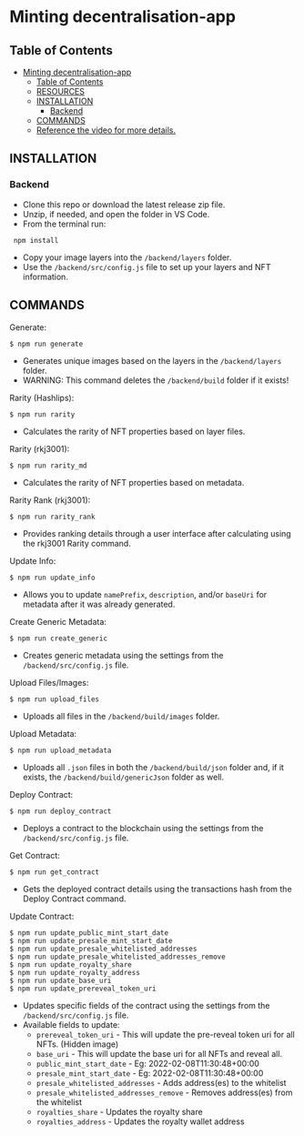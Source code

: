 # Minting decentralisation-app

## Table of Contents

- [Minting decentralisation-app](#minting-decentralisation-app)
  - [Table of Contents](#table-of-contents)
  - [RESOURCES](#resources)
  - [INSTALLATION](#installation)
    - [Backend](#backend)
  - [COMMANDS](#commands)
  - [Reference the video for more details.](#reference-the-video-for-more-details)

## INSTALLATION

### Backend

- Clone this repo or download the latest release zip file.
- Unzip, if needed, and open the folder in VS Code.
- From the terminal run: 
```
 npm install
```
- Copy your image layers into the `/backend/layers` folder.
- Use the `/backend/src/config.js` file to set up your layers and NFT information.

## COMMANDS

Generate: 
```
$ npm run generate
```
- Generates unique images based on the layers in the `/backend/layers` folder.
- WARNING: This command deletes the `/backend/build` folder if it exists!

Rarity (Hashlips): 
```
$ npm run rarity
```
- Calculates the rarity of NFT properties based on layer files.

Rarity (rkj3001): 
```
$ npm run rarity_md
```

- Calculates the rarity of NFT properties based on metadata.

Rarity Rank (rkj3001): 
```
$ npm run rarity_rank
```

- Provides ranking details through a user interface after calculating using the rkj3001 Rarity command.

Update Info: 
```
$ npm run update_info
```

- Allows you to update `namePrefix`, `description`, and/or `baseUri` for metadata after it was already generated.

Create Generic Metadata: 
```
$ npm run create_generic
```

- Creates generic metadata using the settings from the `/backend/src/config.js` file.

Upload Files/Images: 
```
$ npm run upload_files
```

- Uploads all files in the `/backend/build/images` folder.

Upload Metadata: 
```
$ npm run upload_metadata
```

- Uploads all `.json` files in both the `/backend/build/json` folder and, if it exists, the `/backend/build/genericJson` folder as well. 

Deploy Contract: 
```
$ npm run deploy_contract
```

- Deploys a contract to the blockchain using the settings from the `/backend/src/config.js` file.

Get Contract: 
```
$ npm run get_contract
```

- Gets the deployed contract details using the transactions hash from the Deploy Contract command. 

Update Contract:
```
$ npm run update_public_mint_start_date
$ npm run update_presale_mint_start_date
$ npm run update_presale_whitelisted_addresses
$ npm run update_presale_whitelisted_addresses_remove
$ npm run update_royalty_share
$ npm run update_royalty_address
$ npm run update_base_uri
$ npm run update_prereveal_token_uri
```

- Updates specific fields of the contract using the settings from the `/backend/src/config.js` file.
- Available fields to update:
  - `prereveal_token_uri` - This will update the pre-reveal token uri for all NFTs. (Hidden image)
  - `base_uri` - This will update the base uri for all NFTs and reveal all.
  - `public_mint_start_date` - Eg: 2022-02-08T11:30:48+00:00
  - `presale_mint_start_date` - Eg: 2022-02-08T11:30:48+00:00
  - `presale_whitelisted_addresses` - Adds address(es) to the whitelist
  - `presale_whitelisted_addresses_remove` - Removes address(es) from the whitelist
  - `royalties_share` - Updates the royalty share
  - `royalties_address` - Updates the royalty wallet address


